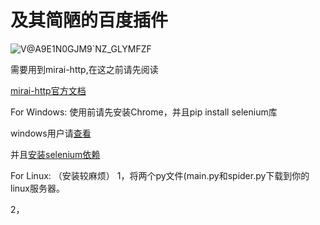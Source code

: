 # 及其简陋的百度插件
![V@A9E1N0GJM9`NZ_GLYMFZF](https://user-images.githubusercontent.com/93362741/153986127-919129ec-6787-4221-81b9-db489559ef54.png)

 
 需要用到mirai-http,在这之前请先阅读
 
 [mirai-http官方文档](https://github.com/project-mirai/mirai-api-http)
 
 
 
 
 
For Windows:
使用前请先安装Chrome，并且pip install selenium库

windows用户请[查看](https://blog.csdn.net/shykevin/article/details/108802053?ops_request_misc=%257B%2522request%255Fid%2522%253A%2522164489415616780271548606%2522%252C%2522scm%2522%253A%252220140713.130102334..%2522%257D&request_id=164489415616780271548606&biz_id=0&utm_medium=distribute.pc_search_result.none-task-blog-2~all~top_positive~default-1-108802053.first_rank_v2_pc_rank_v29&utm_term=selenium%E5%AE%89%E8%A3%85chrome%E9%A9%B1%E5%8A%A8&spm=1018.2226.3001.4187)

并且[安装selenium依赖](https://blog.csdn.net/qq_41137110/article/details/109499720?ops_request_misc=&request_id=&biz_id=102&utm_term=linux%E5%AE%89%E8%A3%85selenium&utm_medium=distribute.pc_search_result.none-task-blog-2~all~sobaiduweb~default-5-109499720.first_rank_v2_pc_rank_v29&spm=1018.2226.3001.4187)








For Linux: （安装较麻烦）
1，将两个py文件(main.py和spider.py下载到你的linux服务器。


2，


